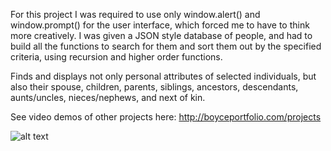 For this project I was required to use only window.alert() and window.prompt() for the user interface, which forced me to have to think more creatively. I was given a JSON style database of people, and had to build all the functions to search for them and sort them out by the specified criteria, using recursion and higher order functions.

Finds and displays not only personal attributes of selected individuals, but also their spouse, children, parents, siblings, ancestors, descendants, aunts/uncles, nieces/nephews, and next of kin. 

See video demos of other projects here: http://boyceportfolio.com/projects

![alt text](https://github.com/jdboyce/Database_Search_Engine/blob/master/GitHub_Cover.png)
